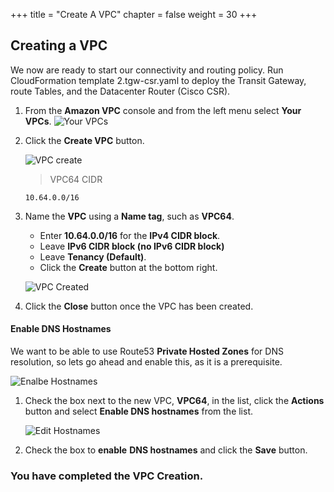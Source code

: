 +++
title = "Create A VPC"
chapter = false
weight = 30
+++

## Creating a VPC

We now are ready to start our connectivity and routing policy.
Run CloudFormation template 2.tgw-csr.yaml to deploy the Transit Gateway, route Tables, and the Datacenter Router (Cisco CSR).

1. From the **Amazon VPC** console and from the left menu select **Your VPCs**.
    ![Your VPCs](/images/vpc-listvpcs.png)

1. Click the **Create VPC** button.

    ![VPC create](/images/vpc-create.png)

   
    >VPC64 CIDR
    ```
    10.64.0.0/16
    ```
     

1. Name the **VPC** using a **Name tag**, such as **VPC64**. 
    - Enter **10.64.0.0/16** for the **IPv4 CIDR block**.
    - Leave **IPv6 CIDR block (no IPv6 CIDR block)**
    - Leave **Tenancy (Default)**.
    - Click the **Create** button at the bottom right.

    ![VPC Created](/images/vpc-created.png)
1. Click the **Close** button once the VPC has been created.

#### Enable DNS Hostnames
We want to be able to use Route53 **Private Hosted Zones** for DNS resolution, so lets go ahead and enable this, as it is a prerequisite.

![Enalbe Hostnames](/images/vpc-hostnames.png)

1. Check the box next to the new VPC, **VPC64**, in the list, click the **Actions** button and select **Enable DNS hostnames** from the list.

    ![Edit Hostnames](/images/vpc-hostnames-edit.png)

1. Check the box to **enable** **DNS hostnames** and click the **Save** button.

  
### You have completed the VPC Creation. ###